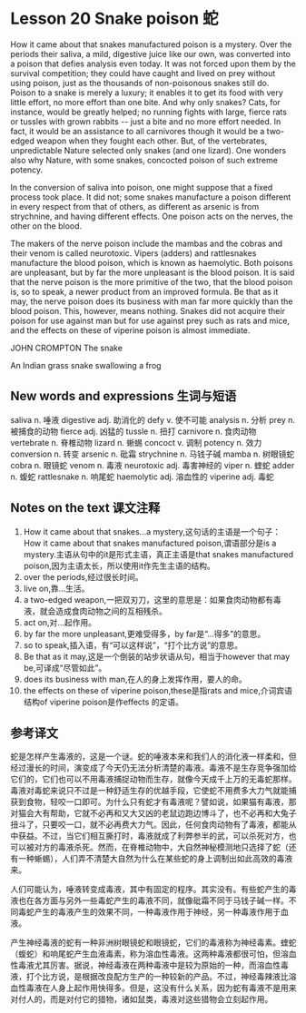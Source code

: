 # Lesson 20 Snake poison 蛇
How it came about that snakes manufactured poison is a mystery. Over the periods their saliva, a mild, digestive juice like our own, was converted into a poison that defies analysis even today. It was not forced upon them by the survival competition; they could have caught and lived on prey without using poison, just as the thousands of non-poisonous snakes still do. Poison to a snake is merely a luxury; it enables it to get its food with very little effort, no more effort than one bite. And why only snakes? Cats, for instance, would be greatly helped; no running fights with large, fierce rats or tussles with grown rabbits -- just a bite and no more effort needed. In fact, it would be an assistance to all carnivores though it would be a two-edged weapon when they fought each other. But, of the vertebrates, unpredictable Nature selected only snakes (and one lizard). One wonders also why Nature, with some snakes, concocted poison of such extreme potency.

In the conversion of saliva into poison, one might suppose that a fixed process took place. It did not; some snakes manufacture a poison different in every respect from that of others, as different as arsenic is from strychnine, and having different effects. One poison acts on the nerves, the other on the blood.

The makers of the nerve poison include the mambas and the cobras and their venom is called neurotoxic. Vipers (adders) and rattlesnakes manufacture the blood poison, which is known as haemolytic. Both poisons are unpleasant, but by far the more unpleasant is the blood poison. It is said that the nerve poison is the more primitive of the two, that the blood poison is, so to speak, a newer product from an improved formula. Be that as it may, the nerve poison does its business with man far more quickly than the blood poison. This, however, means nothing. Snakes did not acquire their poison for use against man but for use against prey such as rats and mice, and the effects on these of viperine poison is almost immediate.

JOHN CROMPTON The snake
	
	
An Indian grass snake swallowing a frog

## New words and expressions 生词与短语

saliva n. 唾液
digestive adj. 助消化的
defy v. 使不可能
analysis n. 分析
prey n. 被捕食的动物
fierce adj. 凶猛的
tussle n. 扭打
carnivore n. 食肉动物
vertebrate n. 脊椎动物
lizard n. 蜥蜴
concoct v. 调制
potency n. 效力
conversion n. 转变
arsenic n. 砒霜
strychnine n. 马钱子碱
mamba n. 树眼镜蛇
cobra n. 眼镜蛇
venom n. 毒液
neurotoxic adj. 毒害神经的
viper n. 蝰蛇
adder n. 蝮蛇
rattlesnake n. 响尾蛇
haemolytic adj. 溶血性的
viperine adj. 毒蛇

## Notes on the text 课文注释

1. How it came about that snakes...a mystery,这句话的主语是一个句子：How it came about that snakes manufactured poison,谓语部分是is a mystery.主语从句中的it是形式主语，真正主语是that snakes manufactured poison,因为主语太长，所以使用it作先生主语的结构。
2. over the periods,经过很长时间。
3. live on,靠...生活。
4. a two-edged weapon,一把双刃刀，这里的意思是：如果食肉动物都有毒液，就会造成食肉动物之间的互相残杀。
5. act on,对...起作用。
6. by far the more unpleasant,更难受得多，by far是“...得多”的意思。
7. so to speak,插入语，有“可以这样说”，“打个比方说”的意思。
8. Be that as it may,这是一个倒装的站步状语从句，相当于however that may be,可译成“尽管如此”。
9. does its business with man,在人的身上发挥作用，要人的命。
10. the effects on these of viperine poison,these是指rats and mice,介词宾语结构of viperine poison是作effects 的定语。

## 参考译文

蛇是怎样产生毒液的，这是一个谜。蛇的唾液本来和我们人的消化液一样柔和，但经过漫长的时间，演变成了今天仍无法分析清楚的毒液。毒液不是生存竞争强加给它们的，它们也可以不用毒液捕捉动物而生存，就像今天成千上万的无毒蛇那样。毒液对毒蛇来说只不过是一种舒适生存的优越手段，它使蛇不用费多大力气就能捕获到食物，轻咬一口即可。为什么只有蛇才有毒液呢？譬如说，如果猫有毒液，那对猫会大有帮助，它就不必再和又大又凶的老鼠边跑边博斗了，也不必再和大兔子扭斗了，只要咬一口，就不必再费大力气。因此，任何食肉动物有了毒液，都能从中获益。不过，当它们相互撕打时，毒液就成了利弊参半的武，可以杀死对方，也可以被对方的毒液杀死。然而，在脊椎动物中，大自然神秘模测地只选择了蛇（还有一种蜥蜴），人们弄不清楚大自然为什么在某些蛇的身上调制出如此高效的毒液来。

人们可能认为，唾液转变成毒液，其中有固定的程序。其实没有。有些蛇产生的毒液也在各方面与另外一些毒蛇产生的毒液不同，就像砒霜不同于马钱子碱一样。不同毒蛇产生的毒液产生的效果不同，一种毒液作用于神经，另一种毒液作用于血液。

产生神经毒液的蛇有一种非洲树眼镜蛇和眼镜蛇，它们的毒液称为神经毒素。蝰蛇（蝮蛇）和响尾蛇产生血液毒素，称为溶血性毒液。这两种毒液都很可怕，但溶血性毒液尤其厉害。据说，神经毒液在两种毒液中是较为原始的一种，而溶血性毒液，打个比方说，是根据改良配方生产的一种较新的产品。不过，神经毒辣液比溶血性毒液在人身上起作用快得多。但是，这没有什么关系，因为蛇有毒液不是用来对付人的，而是对付它的猎物，诸如鼠类，毒液对这些猎物会立刻起作用。
